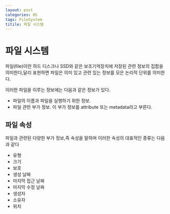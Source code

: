 ```yaml
---
layout: post
categories: OS
tags: FileSystem
titile: 파일 시스템 
---
```

# 파일 시스템 
파일(file)이란 하드 디스크나 SSD와 같은 보조기억장치에 저장된 관련 정보의 집합을 의미한다,달리 표현하면 파일은 의미 있고 관련 있는 정보를 모은 논리적 단위를 의미한다.

이러한 파일을 이루는 정보에는 다음과 같은 정보가 있다.
- 파일의 이름과 파일을 실행하기 위한 정보.
- 파일 관련 부가 정보.
이 부가 정보를 attribute 또는 metadata라고 부른다.

## 파일 속성 
파일과 관련된 다양한 부가 정보,즉 속성을 말하며 이러한 속성의 대표적인 종류는 다음과 같다
- 유형
- 크기 
- 보호
- 생성 날짜
- 마지막 접근 날짜
- 마지막 수정 날짜
- 생성자
- 소유자
- 위치
